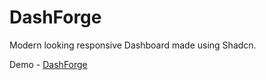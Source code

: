 # DashForge
Modern looking responsive Dashboard made using Shadcn. 

Demo - [DashForge](https://dashforge-tg3.vercel.app/)